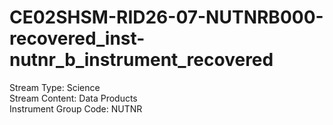 # CE02SHSM-RID26-07-NUTNRB000-recovered_inst-nutnr_b_instrument_recovered

Stream Type: Science<br>
Stream Content: Data Products<br>
Instrument Group Code: NUTNR<br>

